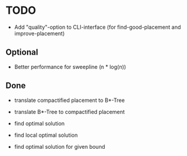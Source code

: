TODO
====

* Add "quality"-option to CLI-interface (for find-good-placement and improve-placement)  

Optional
--------

* Better performance for sweepline (n * log(n))

Done
----

* translate compactified placement to B*-Tree
* translate B*-Tree to compactified placement

* find optimal solution
* find local optimal solution
* find optimal solution for given bound